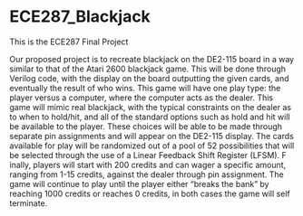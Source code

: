 # ECE287_Blackjack

This is the ECE287 Final Project

Our proposed project is to recreate blackjack on the DE2-115 board in a way similar to
that of the Atari 2600 blackjack game. This will be done through Verilog code, with the display
on the board outputting the given cards, and eventually the result of who wins. This game will
have one play type: the player versus a computer, where the computer acts as the dealer. This
game will mimic real blackjack, with the typical constraints on the dealer as to when to hold/hit,
and all of the standard options such as  hold and hit will be available to the
player. These choices will be able to be made through separate pin assignments and will
appear on the DE2-115 display. The cards available for play will be randomized out of a pool of 52 
possibilities that will be selected through the use of a Linear Feedback Shift Register (LFSM). F
inally, players will start with 200 credits and can wager a specific amount, ranging from 1-15 credits, 
against the dealer through pin assignment. The game will continue to play until
the player either “breaks the bank” by reaching 1000 credits or reaches 0 credits, in both cases
the game will self terminate.
